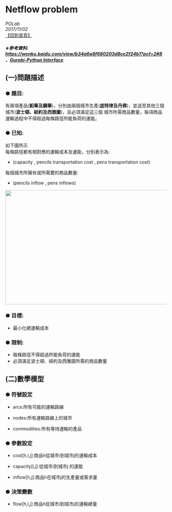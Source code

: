 # Netflow problem
*POLab*
<br>
*2017/11/02*
<br>
[【回到首頁】](https://github.com/PO-LAB/Python-Gurobi) <br>
##### ※參考資料: https://wenku.baidu.com/view/b34a6a8f680203d8ce2f24b1?pcf=2#8 、[Gurobi-Python Interface](https://www.gurobi.com/documentation/6.5/quickstart_windows/py_python_interface.html#section:Python)

## (一)問題描述
### ● 題目:
有兩項產品(**鉛筆及鋼筆**)，分別由兩個城市生產(**底特律及丹佛**)，並送至其他三個城市(**波士頓、紐約及西雅圖**)，且必須滿足這三個
城市所需商品數量，每項商品運輸過程中不得超過每條路徑所能負荷的運能。

### ● 已知:
如下圖所示<br>
每條路徑都有相對應的運輸成本及運能，分別表示為:
- (capacity , pencils transportation cost , pens transportation cost)<br>

每個城市所擁有或所需要的商品數量:
- (pencils inflow , pens inflows)
<div align=center>
<img src="https://github.com/wurmen/Gurobi-Python/blob/master/python-gurobi%20%20model/picture/Netflow%20problem/netflow%20problem%20picture.PNG"  width="614" height="356"/>
</div>

### ● 目標:
- 最小化總運輸成本
### ● 限制:
- 每條路徑不得超過所能負荷的運能
- 必須滿足波士頓、紐約及西雅圖所需的商品數量

## (二)數學模型

### ● 符號設定
- arcs:所有可能的運輸路線<br>

- nodes:所有運輸路線上的城市<br>

- commodities:所有等待運輸的產品<br>

### ● 參數設定
- cost[h,i,j]:商品h從城市i到城市j的運輸成本<br>

- capacity[i,j]:從城市i到城市j 的運能<br>

- inflow[h,j]:商品h在城市j的生產量或需求量<br>

### ● 決策變數
- flow[h,i,j]:商品h從城市i到城市j的運輸總量







